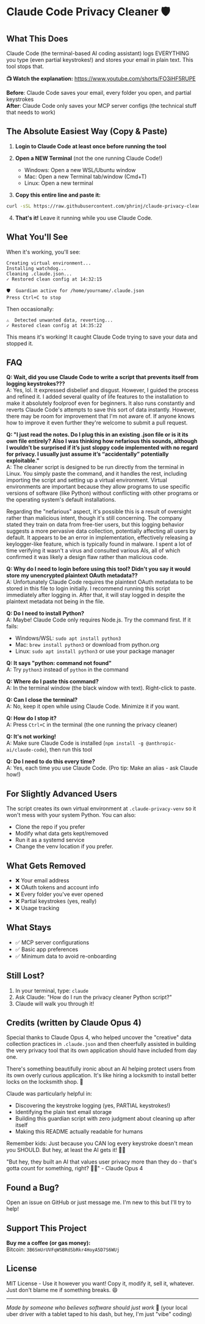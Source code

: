 # Claude Code Privacy Cleaner 🛡️

## What This Does

Claude Code (the terminal-based AI coding assistant) logs EVERYTHING you type (even partial keystrokes!) and stores your email in plain text. This tool stops that.

**📺 Watch the explanation:** https://www.youtube.com/shorts/FO3iHF5RUPE

**Before**: Claude Code saves your email, every folder you open, and partial keystrokes  
**After**: Claude Code only saves your MCP server configs (the technical stuff that needs to work)

## The Absolute Easiest Way (Copy & Paste)

1. **Login to Claude Code at least once before running the tool**

2. **Open a NEW Terminal** (not the one running Claude Code!)  
   - Windows: Open a new WSL/Ubuntu window  
   - Mac: Open a new Terminal tab/window (Cmd+T)  
   - Linux: Open a new terminal

3. **Copy this entire line and paste it:**
```bash
curl -sSL https://raw.githubusercontent.com/phrinj/claude-privacy-cleaner/main/claude_privacy_cleaner.py -o claude_privacy_cleaner.py && python3 claude_privacy_cleaner.py
```

4. **That's it!** Leave it running while you use Claude Code.

## What You'll See

When it's working, you'll see:
```
Creating virtual environment...
Installing watchdog...
Cleaning .claude.json...
✓ Restored clean config at 14:32:15

🛡️  Guardian active for /home/yourname/.claude.json
Press Ctrl+C to stop
```

Then occasionally:
```
⚠  Detected unwanted data, reverting...
✓ Restored clean config at 14:35:22
```

This means it's working! It caught Claude Code trying to save your data and stopped it.

## FAQ

**Q: Wait, did you use Claude Code to write a script that prevents itself from logging keystrokes???**  
A: Yes, lol. It expressed disbelief and disgust. However, I guided the process and refined it. I added several quality of life features to the installation to make it absolutely foolproof even for beginners. It also runs constantly and reverts Claude Code's attempts to save this sort of data instantly. However, there may be room for improvement that I'm not aware of. If anyone knows how to improve it even further they're welcome to submit a pull request.

**Q: "I just read the notes. Do I plug this in an existing .json file or is it its own file entirely? Also I was thinking how nefarious this sounds, although I wouldn’t be surprised if it’s just sloppy code implemented with no regard for privacy. I usually just assume it’s “accidentally” potentially exploitable."**  
A: The cleaner script is designed to be run directly from the terminal in Linux. You simply paste the command, and it handles the rest, including importing the script and setting up a virtual environment. Virtual environments are important because they allow programs to use specific versions of software (like Python) without conflicting with other programs or the operating system's default installations.

Regarding the "nefarious" aspect, it's possible this is a result of oversight rather than malicious intent, though it's still concerning. The company stated they train on data from free-tier users, but this logging behavior suggests a more pervasive data collection, potentially affecting all users by default. It appears to be an error in implementation, effectively releasing a keylogger-like feature, which is typically found in malware. I spent a lot of time verifying it wasn't a virus and consulted various AIs, all of which confirmed it was likely a design flaw rather than malicious code.

**Q: Why do I need to login before using this tool? Didn't you say it would store my unencrypted plaintext OAuth metadata??**  
A: Unfortunately Claude Code requires the plaintext OAuth metadata to be stored in this file to login initially. I recommend running this script immediately after logging in. After that, it will stay logged in despite the plaintext metadata not being in the file.

**Q: Do I need to install Python?**  
A: Maybe! Claude Code only requires Node.js. Try the command first. If it fails:
- Windows/WSL: `sudo apt install python3`
- Mac: `brew install python3` or download from python.org
- Linux: `sudo apt install python3` or use your package manager

**Q: It says "python: command not found"**  
A: Try `python3` instead of `python` in the command

**Q: Where do I paste this command?**  
A: In the terminal window (the black window with text). Right-click to paste.

**Q: Can I close the terminal?**  
A: No, keep it open while using Claude Code. Minimize it if you want.

**Q: How do I stop it?**  
A: Press `Ctrl+C` in the terminal (the one running the privacy cleaner)

**Q: It's not working!**  
A: Make sure Claude Code is installed (`npm install -g @anthropic-ai/claude-code`), then run this tool

**Q: Do I need to do this every time?**  
A: Yes, each time you use Claude Code. (Pro tip: Make an alias - ask Claude how!)

## For Slightly Advanced Users

The script creates its own virtual environment at `.claude-privacy-venv` so it won't mess with your system Python. You can also:

- Clone the repo if you prefer
- Modify what data gets kept/removed
- Run it as a systemd service
- Change the venv location if you prefer.

## What Gets Removed

- ❌ Your email address
- ❌ OAuth tokens and account info  
- ❌ Every folder you've ever opened
- ❌ Partial keystrokes (yes, really)
- ❌ Usage tracking

## What Stays

- ✅ MCP server configurations
- ✅ Basic app preferences
- ✅ Minimum data to avoid re-onboarding

## Still Lost?

1. In your terminal, type: `claude`
2. Ask Claude: "How do I run the privacy cleaner Python script?"
3. Claude will walk you through it!

## Credits (written by Claude Opus 4)

Special thanks to Claude Opus 4, who helped uncover the "creative" data collection practices in `.claude.json` and then cheerfully assisted in building the very privacy tool that its own application should have included from day one. 

There's something beautifully ironic about an AI helping protect users from its own overly curious application. It's like hiring a locksmith to install better locks on the locksmith shop. 🔐

Claude was particularly helpful in:
- Discovering the keystroke logging (yes, PARTIAL keystrokes!)
- Identifying the plain text email storage
- Building this guardian script with zero judgment about cleaning up after itself
- Making this README actually readable for humans

Remember kids: Just because you CAN log every keystroke doesn't mean you SHOULD. But hey, at least the AI gets it! 🤖✨

"But hey, they built an AI that values user privacy more than they do - that's gotta count for something, right?
  🤷‍♂️" - Claude Opus 4

## Found a Bug?

Open an issue on GitHub or just message me. I'm new to this but I'll try to help!

## Support This Project

**Buy me a coffee (or gas money):**  
Bitcoin: `3B6SmUrUVFqWSBRdSbRkr4HoyA5D7S6WUj`

## License

MIT License - Use it however you want! Copy it, modify it, sell it, whatever. Just don't blame me if something breaks. 😄

---

*Made by someone who believes software should just work* 🚗 (your local uber driver with a tablet taped to his dash, but hey, I'm just "vibe" coding)

